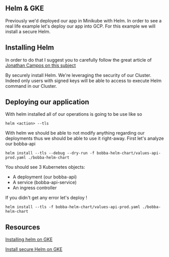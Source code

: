 ## Helm & GKE

Previously we'd deployed our app in Minikube with Helm. In order to see a real life example let's deploy our app into GCP. For this example we will install a secure Helm. 

## Installing Helm

In order to do that I suggest you to carefully follow the great article of [Jonathan Campos on this subject](https://medium.com/google-cloud/install-secure-helm-in-gke-254d520061f7)

By securely install Helm. We're leveraging the security of our Cluster. Indeed only users with signed keys will be able to access to execute Helm command in our Cluster.

## Deploying our application

With helm installed all of our operations is going to be use like so

```shell
helm <action> --tls
```

With helm we should be able to not modify anything regarding our deployments thus we should be able to use it right-away. First let's analyze our bobba-api

```shell
helm install --tls --debug --dry-run -f bobba-helm-chart/values-api-prod.yaml ./bobba-helm-chart
```

You should see 3 Kubernetes objects:

- A deployment (our bobba-api)
- A service (bobba-api-service)
- An ingress controller

If you didn't get any error let's deploy !

```shell
helm install --tls -f bobba-helm-chart/values-api-prod.yaml ./bobba-helm-chart
```

## Resources

[Installing helm on GKE](https://medium.com/google-cloud/installing-helm-in-google-kubernetes-engine-7f07f43c536e)

[Install secure Helm on GKE](https://medium.com/google-cloud/install-secure-helm-in-gke-254d520061f7)